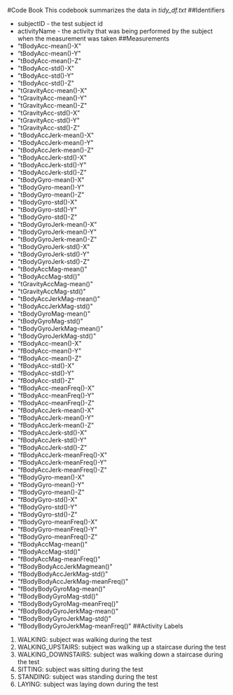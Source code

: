 #Code Book
This codebook summarizes the data in *tidy_df.txt*
##Identifiers 
- subjectID - the test subject id
- activityName - the activity that was being performed by the subject when the measurement was taken
##Measurements 
- “tBodyAcc-mean()-X" 
- “tBodyAcc-mean()-Y" 
- "tBodyAcc-mean()-Z" 
- "tBodyAcc-std()-X" 
- "tBodyAcc-std()-Y" 
- "tBodyAcc-std()-Z" 
- "tGravityAcc-mean()-X" 
- "tGravityAcc-mean()-Y" 
- "tGravityAcc-mean()-Z" 
- "tGravityAcc-std()-X" 
- "tGravityAcc-std()-Y" 
- "tGravityAcc-std()-Z" 
- "tBodyAccJerk-mean()-X" 
- "tBodyAccJerk-mean()-Y" 
- "tBodyAccJerk-mean()-Z" 
- "tBodyAccJerk-std()-X" 
- "tBodyAccJerk-std()-Y" 
- "tBodyAccJerk-std()-Z" 
- "tBodyGyro-mean()-X" 
- "tBodyGyro-mean()-Y" 
- "tBodyGyro-mean()-Z" 
- "tBodyGyro-std()-X" 
- "tBodyGyro-std()-Y" 
- "tBodyGyro-std()-Z" 
- "tBodyGyroJerk-mean()-X" 
- "tBodyGyroJerk-mean()-Y" 
- "tBodyGyroJerk-mean()-Z" 
- "tBodyGyroJerk-std()-X" 
- "tBodyGyroJerk-std()-Y" 
- "tBodyGyroJerk-std()-Z" 
- "tBodyAccMag-mean()" 
- "tBodyAccMag-std()" 
- "tGravityAccMag-mean()" 
- "tGravityAccMag-std()" 
- "tBodyAccJerkMag-mean()" 
- "tBodyAccJerkMag-std()" 
- "tBodyGyroMag-mean()" 
- "tBodyGyroMag-std()" 
- "tBodyGyroJerkMag-mean()" 
- "tBodyGyroJerkMag-std()" 
- "fBodyAcc-mean()-X" 
- "fBodyAcc-mean()-Y" 
- "fBodyAcc-mean()-Z" 
- "fBodyAcc-std()-X" 
- "fBodyAcc-std()-Y" 
- "fBodyAcc-std()-Z" 
- "fBodyAcc-meanFreq()-X" 
- "fBodyAcc-meanFreq()-Y" 
- "fBodyAcc-meanFreq()-Z" 
- "fBodyAccJerk-mean()-X" 
- "fBodyAccJerk-mean()-Y" 
- "fBodyAccJerk-mean()-Z" 
- "fBodyAccJerk-std()-X" 
- "fBodyAccJerk-std()-Y" 
- "fBodyAccJerk-std()-Z" 
- "fBodyAccJerk-meanFreq()-X" 
- "fBodyAccJerk-meanFreq()-Y" 
- "fBodyAccJerk-meanFreq()-Z" 
- "fBodyGyro-mean()-X" 
- "fBodyGyro-mean()-Y" 
- "fBodyGyro-mean()-Z" 
- "fBodyGyro-std()-X" 
- "fBodyGyro-std()-Y" 
- "fBodyGyro-std()-Z" 
- "fBodyGyro-meanFreq()-X" 
- "fBodyGyro-meanFreq()-Y" 
- "fBodyGyro-meanFreq()-Z" 
- "fBodyAccMag-mean()" 
- "fBodyAccMag-std()" 
- "fBodyAccMag-meanFreq()" 
- "fBodyBodyAccJerkMagmean()" 
- ”fBodyBodyAccJerkMag-std()" 
- "fBodyBodyAccJerkMag-meanFreq()" 
- "fBodyBodyGyroMag-mean()" 
- "fBodyBodyGyroMag-std()" 
- "fBodyBodyGyroMag-meanFreq()" 
- "fBodyBodyGyroJerkMag-mean()" 
- "fBodyBodyGyroJerkMag-std()" 
- "fBodyBodyGyroJerkMag-meanFreq()"
##Activity Labels
1. WALKING: subject was walking during the test
2. WALKING_UPSTAIRS: subject was walking up a staircase during the test
3. WALKING_DOWNSTAIRS: subject was walking down a staircase during the test
4. SITTING: subject was sitting during the test
5. STANDING: subject was standing during the test
6. LAYING: subject was laying down during the test
